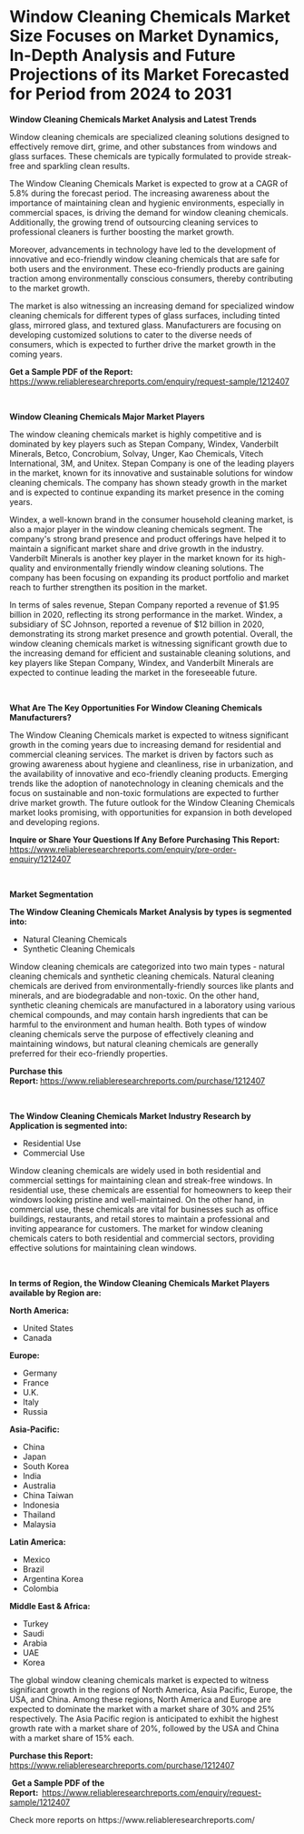 <p><h1>Window Cleaning Chemicals Market Size Focuses on Market Dynamics, In-Depth Analysis and Future Projections of its Market Forecasted for Period from 2024 to 2031</h1></p><p><strong>Window Cleaning Chemicals Market Analysis and Latest Trends</strong></p>
<p><p>Window cleaning chemicals are specialized cleaning solutions designed to effectively remove dirt, grime, and other substances from windows and glass surfaces. These chemicals are typically formulated to provide streak-free and sparkling clean results.</p><p>The Window Cleaning Chemicals Market is expected to grow at a CAGR of 5.8% during the forecast period. The increasing awareness about the importance of maintaining clean and hygienic environments, especially in commercial spaces, is driving the demand for window cleaning chemicals. Additionally, the growing trend of outsourcing cleaning services to professional cleaners is further boosting the market growth.</p><p>Moreover, advancements in technology have led to the development of innovative and eco-friendly window cleaning chemicals that are safe for both users and the environment. These eco-friendly products are gaining traction among environmentally conscious consumers, thereby contributing to the market growth.</p><p>The market is also witnessing an increasing demand for specialized window cleaning chemicals for different types of glass surfaces, including tinted glass, mirrored glass, and textured glass. Manufacturers are focusing on developing customized solutions to cater to the diverse needs of consumers, which is expected to further drive the market growth in the coming years.</p></p>
<p><strong>Get a Sample PDF of the Report:&nbsp;</strong> <a href="https://www.reliableresearchreports.com/enquiry/request-sample/1212407">https://www.reliableresearchreports.com/enquiry/request-sample/1212407</a></p>
<p>&nbsp;</p>
<p><strong>Window Cleaning Chemicals Major Market Players</strong></p>
<p><p>The window cleaning chemicals market is highly competitive and is dominated by key players such as Stepan Company, Windex, Vanderbilt Minerals, Betco, Concrobium, Solvay, Unger, Kao Chemicals, Vitech International, 3M, and Unitex. Stepan Company is one of the leading players in the market, known for its innovative and sustainable solutions for window cleaning chemicals. The company has shown steady growth in the market and is expected to continue expanding its market presence in the coming years.</p><p>Windex, a well-known brand in the consumer household cleaning market, is also a major player in the window cleaning chemicals segment. The company's strong brand presence and product offerings have helped it to maintain a significant market share and drive growth in the industry. Vanderbilt Minerals is another key player in the market known for its high-quality and environmentally friendly window cleaning solutions. The company has been focusing on expanding its product portfolio and market reach to further strengthen its position in the market.</p><p>In terms of sales revenue, Stepan Company reported a revenue of $1.95 billion in 2020, reflecting its strong performance in the market. Windex, a subsidiary of SC Johnson, reported a revenue of $12 billion in 2020, demonstrating its strong market presence and growth potential. Overall, the window cleaning chemicals market is witnessing significant growth due to the increasing demand for efficient and sustainable cleaning solutions, and key players like Stepan Company, Windex, and Vanderbilt Minerals are expected to continue leading the market in the foreseeable future.</p></p>
<p>&nbsp;</p>
<p><strong>What Are The Key Opportunities For Window Cleaning Chemicals Manufacturers?</strong></p>
<p><p>The Window Cleaning Chemicals market is expected to witness significant growth in the coming years due to increasing demand for residential and commercial cleaning services. The market is driven by factors such as growing awareness about hygiene and cleanliness, rise in urbanization, and the availability of innovative and eco-friendly cleaning products. Emerging trends like the adoption of nanotechnology in cleaning chemicals and the focus on sustainable and non-toxic formulations are expected to further drive market growth. The future outlook for the Window Cleaning Chemicals market looks promising, with opportunities for expansion in both developed and developing regions.</p></p>
<p><strong>Inquire or Share Your Questions If Any Before Purchasing This Report:</strong> <a href="https://www.reliableresearchreports.com/enquiry/pre-order-enquiry/1212407">https://www.reliableresearchreports.com/enquiry/pre-order-enquiry/1212407</a></p>
<p>&nbsp;</p>
<p><strong>Market Segmentation</strong></p>
<p><strong>The Window Cleaning Chemicals Market Analysis by types is segmented into:</strong></p>
<p><ul><li>Natural Cleaning Chemicals</li><li>Synthetic Cleaning Chemicals</li></ul></p>
<p><p>Window cleaning chemicals are categorized into two main types - natural cleaning chemicals and synthetic cleaning chemicals. Natural cleaning chemicals are derived from environmentally-friendly sources like plants and minerals, and are biodegradable and non-toxic. On the other hand, synthetic cleaning chemicals are manufactured in a laboratory using various chemical compounds, and may contain harsh ingredients that can be harmful to the environment and human health. Both types of window cleaning chemicals serve the purpose of effectively cleaning and maintaining windows, but natural cleaning chemicals are generally preferred for their eco-friendly properties.</p></p>
<p><strong>Purchase this Report:&nbsp;</strong><a href="https://www.reliableresearchreports.com/purchase/1212407">https://www.reliableresearchreports.com/purchase/1212407</a></p>
<p>&nbsp;</p>
<p><strong>The Window Cleaning Chemicals Market Industry Research by Application is segmented into:</strong></p>
<p><ul><li>Residential Use</li><li>Commercial Use</li></ul></p>
<p><p>Window cleaning chemicals are widely used in both residential and commercial settings for maintaining clean and streak-free windows. In residential use, these chemicals are essential for homeowners to keep their windows looking pristine and well-maintained. On the other hand, in commercial use, these chemicals are vital for businesses such as office buildings, restaurants, and retail stores to maintain a professional and inviting appearance for customers. The market for window cleaning chemicals caters to both residential and commercial sectors, providing effective solutions for maintaining clean windows.</p></p>
<p>&nbsp;</p>
<p><strong>In terms of Region, the Window Cleaning Chemicals Market Players available by Region are:</strong></p>
<p>
    <p> <strong> North America: </strong>
        <ul>
            <li>United States</li>
            <li>Canada</li>
        </ul>
        </p> 
    <p> <strong> Europe: </strong>
        <ul>
            <li>Germany</li>
            <li>France</li>
            <li>U.K.</li>
            <li>Italy</li>
            <li>Russia</li>
        </ul>
        </p> 
    <p> <strong> Asia-Pacific: </strong>
        <ul>
            <li>China</li>
            <li>Japan</li>
            <li>South Korea</li>
            <li>India</li>
            <li>Australia</li>
            <li>China Taiwan</li>
            <li>Indonesia</li>
            <li>Thailand</li>
            <li>Malaysia</li>
        </ul>
        </p> 
    <p> <strong> Latin America: </strong>
        <ul>
            <li>Mexico</li>
            <li>Brazil</li>
            <li>Argentina Korea</li>
            <li>Colombia</li>
        </ul>
        </p> 
    <p> <strong> Middle East & Africa: </strong>
        <ul>
            <li>Turkey</li>
            <li>Saudi</li>
            <li>Arabia</li>
            <li>UAE</li>
            <li>Korea</li>
        </ul>
    </p>
    </p>
<p><p>The global window cleaning chemicals market is expected to witness significant growth in the regions of North America, Asia Pacific, Europe, the USA, and China. Among these regions, North America and Europe are expected to dominate the market with a market share of 30% and 25% respectively. The Asia Pacific region is anticipated to exhibit the highest growth rate with a market share of 20%, followed by the USA and China with a market share of 15% each.</p></p>
<p><strong>Purchase this Report: </strong><a href="https://www.reliableresearchreports.com/purchase/1212407">https://www.reliableresearchreports.com/purchase/1212407</a></p>
<p>&nbsp;<strong>Get a Sample PDF of the Report:&nbsp;&nbsp;</strong><a href="https://www.reliableresearchreports.com/enquiry/request-sample/1212407">https://www.reliableresearchreports.com/enquiry/request-sample/1212407</a></p>
<p><strong></strong></p>
<p>Check more reports on https://www.reliableresearchreports.com/</p>